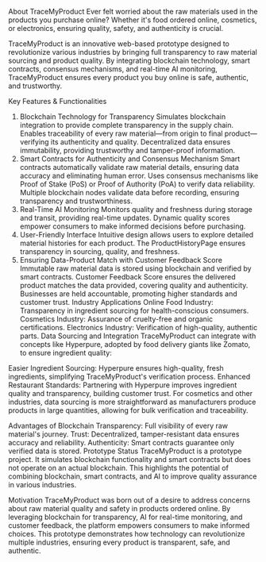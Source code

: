 About TraceMyProduct
Ever felt worried about the raw materials used in the products you purchase online? Whether it's food ordered online, cosmetics, or electronics, ensuring quality, safety, and authenticity is crucial.

TraceMyProduct is an innovative web-based prototype designed to revolutionize various industries by bringing full transparency to raw material sourcing and product quality. By integrating blockchain technology, smart contracts, consensus mechanisms, and real-time AI monitoring, TraceMyProduct ensures every product you buy online is safe, authentic, and trustworthy.

Key Features & Functionalities
1. Blockchain Technology for Transparency
Simulates blockchain integration to provide complete transparency in the supply chain.
Enables traceability of every raw material—from origin to final product—verifying its authenticity and quality.
Decentralized data ensures immutability, providing trustworthy and tamper-proof information.
2. Smart Contracts for Authenticity and Consensus Mechanism
Smart contracts automatically validate raw material details, ensuring data accuracy and eliminating human error.
Uses consensus mechanisms like Proof of Stake (PoS) or Proof of Authority (PoA) to verify data reliability.
Multiple blockchain nodes validate data before recording, ensuring transparency and trustworthiness.
3. Real-Time AI Monitoring
Monitors quality and freshness during storage and transit, providing real-time updates.
Dynamic quality scores empower consumers to make informed decisions before purchasing.
4. User-Friendly Interface
Intuitive design allows users to explore detailed material histories for each product.
The ProductHistoryPage ensures transparency in sourcing, quality, and freshness.
5. Ensuring Data-Product Match with Customer Feedback Score
Immutable raw material data is stored using blockchain and verified by smart contracts.
Customer Feedback Score ensures the delivered product matches the data provided, covering quality and authenticity.
Businesses are held accountable, promoting higher standards and customer trust.
Industry Applications
Online Food Industry: Transparency in ingredient sourcing for health-conscious consumers.
Cosmetics Industry: Assurance of cruelty-free and organic certifications.
Electronics Industry: Verification of high-quality, authentic parts.
Data Sourcing and Integration
TraceMyProduct can integrate with concepts like Hyperpure, adopted by food delivery giants like Zomato, to ensure ingredient quality:

Easier Ingredient Sourcing: Hyperpure ensures high-quality, fresh ingredients, simplifying TraceMyProduct's verification process.
Enhanced Restaurant Standards: Partnering with Hyperpure improves ingredient quality and transparency, building customer trust.
For cosmetics and other industries, data sourcing is more straightforward as manufacturers produce products in large quantities, allowing for bulk verification and traceability.

Advantages of Blockchain
Transparency: Full visibility of every raw material's journey.
Trust: Decentralized, tamper-resistant data ensures accuracy and reliability.
Authenticity: Smart contracts guarantee only verified data is stored.
Prototype Status
TraceMyProduct is a prototype project. It simulates blockchain functionality and smart contracts but does not operate on an actual blockchain. This highlights the potential of combining blockchain, smart contracts, and AI to improve quality assurance in various industries.

Motivation
TraceMyProduct was born out of a desire to address concerns about raw material quality and safety in products ordered online. By leveraging blockchain for transparency, AI for real-time monitoring, and customer feedback, the platform empowers consumers to make informed choices. This prototype demonstrates how technology can revolutionize multiple industries, ensuring every product is transparent, safe, and authentic.